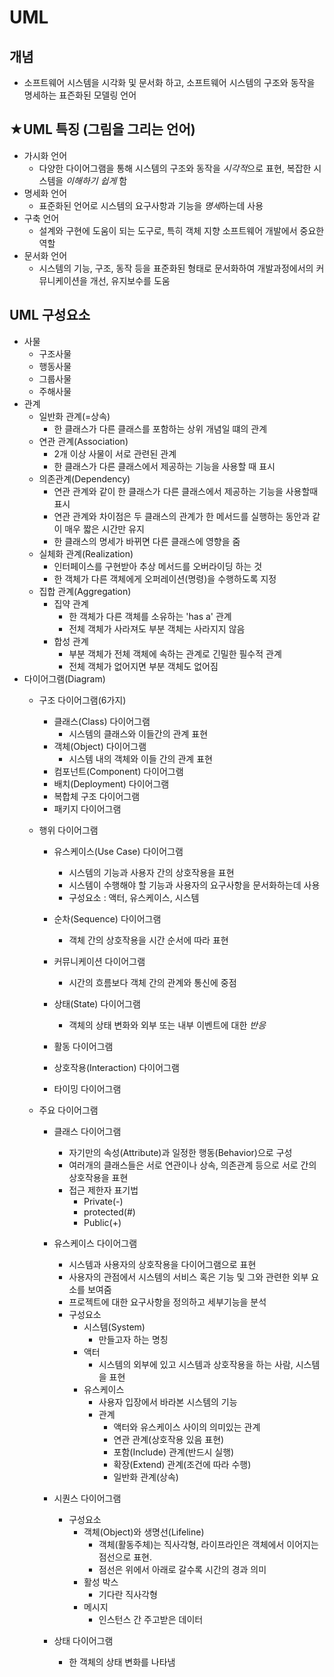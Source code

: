 # UML
## 개념
- 소프트웨어 시스템을 시각화 및 문서화 하고, 소프트웨어 시스템의 구조와 동작을 명세하는 표즌화된 모델링 언어

## ★UML 특징 (그림을 그리는 언어)
- 가시화 언어
  - 다양한 다이어그램을 통해 시스템의 구조와 동작을 *시각적*으로 표현, 복잡한 시스템을 *이해하기 쉽게* 함
- 명세화 언어
  - 표준화된 언어로 시스템의 요구사항과 기능을 *명세*하는데 사용
- 구축 언어
  - 설계와 구현에 도움이 되는 도구로, 특히 객체 지향 소프트웨어 개발에서 중요한 역할
- 문서화 언어
  - 시스템의 기능, 구조, 동작 등을 표준화된 형태로 문서화하여 개발과정에서의 커뮤니케이션을 개선, 유지보수를 도움 

## UML 구성요소
- 사물
  - 구조사물
  - 행동사물
  - 그룹사물
  - 주해사물
- 관계
  - 일반화 관계(=상속)
    - 한 클래스가 다른 클래스를 포함하는 상위 개념일 떄의 관계
  - 연관 관계(Association)
    - 2개 이상 사물이 서로 관련된 관계
    - 한 클래스가 다른 클래스에서 제공하는 기능을 사용할 때 표시
  - 의존관계(Dependency)
    - 연관 관계와 같이 한 클래스가 다른 클래스에서 제공하는 기능을 사용할때 표시
    - 연관 관계와 차이점은 두 클래스의 관계가 한 메서드를 실행하는 동안과 같이 매우 짧은 시간만 유지
    - 한 클래스의 명세가 바뀌면 다른 클래스에 영향을 줌   
  - 실체화 관계(Realization)
    - 인터페이스를 구현받아 추상 메서드를 오버라이딩 하는 것
    - 한 객체가 다른 객체에게 오퍼레이션(명령)을 수행하도록 지정
  - 집합 관계(Aggregation)
    - 집약 관계
      - 한 객체가 다른 객체를 소유하는 'has a' 관계
      - 전체 객체가 사라져도 부분 객체는 사라지지 않음
    - 합성 관계
      - 부분 객체가 전체 객체에 속하는 관계로 긴밀한 필수적 관계
      - 전체 객체가 없어지면 부분 객체도 없어짐 
- 다이어그램(Diagram)
  - 구조 다이어그램(6가지)
    - 클래스(Class) 다이어그램
      - 시스템의 클래스와 이들간의 관계 표현
    - 객체(Object) 다이어그램
      - 시스템 내의 객체와 이들 간의 관계 표현
    - 컴포넌트(Component) 다이어그램
    - 배치(Deployment) 다이어그램
    - 복합체 구조 다이어그램
    - 패키지 다이어그램 
  - 행위 다이어그램
    - 유스케이스(Use Case) 다이어그램
      - 시스템의 기능과 사용자 간의 상호작용을 표현
      - 시스템이 수행해야 할 기능과 사용자의 요구사항을 문서화하는데 사용
      - 구성요소 : 액터, 유스케이스, 시스템
    
    - 순차(Sequence) 다이어그램
      - 객체 간의 상호작용을 시간 순서에 따라 표현
    
    - 커뮤니케이션 다이어그램
      - 시간의 흐름보다 객체 간의 관계와 통신에 중점
    - 상태(State) 다이어그램
      - 객체의 상태 변화와 외부 또는 내부 이벤트에 대한 *반응*    
    - 활동 다이어그램
    - 상호작용(Interaction) 다이어그램    
    - 타이밍 다이어그램
  
  - 주요 다이어그램
    - 클래스 다이어그램
      - 자기만의 속성(Attribute)과 일정한 행동(Behavior)으로 구성
      - 여러개의 클래스들은 서로 연관이나 상속, 의존관계 등으로 서로 간의 상호작용을 표현
      - 접근 제한자 표기법
        - Private(-) 
        - protected(#)
        - Public(+)
    - 유스케이스 다이어그램
      - 시스템과 사용자의 상호작용을 다이어그램으로 표현
      - 사용자의 관점에서 시스템의 서비스 혹은 기능 및 그와 관련한 외부 요소를 보여줌
      - 프로젝트에 대한 요구사항을 정의하고 세부기능을 분석
      - 구성요소  
        - 시스템(System)
          - 만들고자 하는 명칭
        - 액터
          - 시스템의 외부에 있고 시스템과 상호작용을 하는 사람, 시스템을 표현
        - 유스케이스
          - 사용자 입장에서 바라본 시스템의 기능
          - 관계
            - 액터와 유스케이스 사이의 의미있는 관계
            - 연관 관계(상호작용 있음 표현)
            - 포함(Include) 관계(반드시 실행)
            - 확장(Extend) 관계(조건에 따라 수행)
            - 일반화 관계(상속)
    
    - 시퀀스 다이어그램
      - 구성요소
        - 객체(Object)와 생명선(Lifeline) 
          - 객체(활동주체)는 직사각형, 라이프라인은 객체에서 이어지는 점선으로 표현. 
          - 점선은 위에서 아래로 갈수록 시간의 경과 의미 
        - 활성 박스 
          - 기다란 직사각형
        - 메시지
          - 인스턴스 간 주고받은 데이터
    
    - 상태 다이어그램
      - 한 객체의 상태 변화를 나타냄
           
